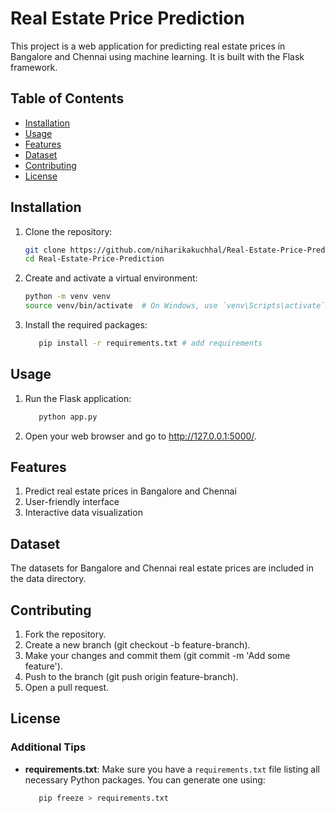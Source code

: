 # Real Estate Price Prediction

This project is a web application for predicting real estate prices in Bangalore and Chennai using machine learning. It is built with the Flask framework.

## Table of Contents
- [Installation](#installation)
- [Usage](#usage)
- [Features](#features)
- [Dataset](#dataset)
- [Contributing](#contributing)
- [License](#license)

## Installation

1. Clone the repository:
   ```bash
   git clone https://github.com/niharikakuchhal/Real-Estate-Price-Prediction.git
   cd Real-Estate-Price-Prediction

2. Create and activate a virtual environment:
   ```bash
   python -m venv venv
   source venv/bin/activate  # On Windows, use `venv\Scripts\activate`

3. Install the required packages:
   ```bash
      pip install -r requirements.txt # add requirements
   
## Usage
1. Run the Flask application:
   ```bash
      python app.py

2. Open your web browser and go to http://127.0.0.1:5000/.

## Features
  1. Predict real estate prices in Bangalore and Chennai
  2. User-friendly interface
  3. Interactive data visualization

## Dataset
The datasets for Bangalore and Chennai real estate prices are included in the data directory.

## Contributing
  1. Fork the repository.
  2. Create a new branch (git checkout -b feature-branch).
  3. Make your changes and commit them (git commit -m 'Add some feature').
  4. Push to the branch (git push origin feature-branch).
  5. Open a pull request.

## License

### Additional Tips

- **requirements.txt**: Make sure you have a `requirements.txt` file listing all necessary Python packages. You can generate one using:
  ```bash
     pip freeze > requirements.txt



